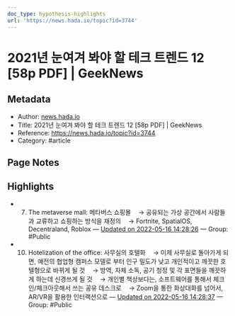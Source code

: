```yaml
---
doc_type: hypothesis-highlights
url: 'https://news.hada.io/topic?id=3744'
---
```


# 2021년 눈여겨 봐야 할 테크 트렌드 12 [58p PDF] | GeekNews

## Metadata
- Author: [news.hada.io]()
- Title: 2021년 눈여겨 봐야 할 테크 트렌드 12 [58p PDF] | GeekNews
- Reference: https://news.hada.io/topic?id=3744
- Category: #article

## Page Notes
## Highlights
- 7. The metaverse mall: 메타버스 쇼핑몰 ㅤ→ 공유되는 가상 공간에서 사람들과 교류하고 쇼핑하는 방식을 재정의 ㅤ→ Fortnite, SpatialOS, Decentraland, Roblox — [Updated on 2022-05-16 14:28:26](https://hyp.is/AyDEntTZEey64hOmVq0JVQ/news.hada.io/topic?id=3744) — Group: #Public

- 10. Hotelization of the office: 사무실의 호텔화 ㅤ→ 이제 사무실로 돌아가게 되면, 예전의 협업형 캠퍼스 모델로 부터 인구 밀도가 낮고 개인적이고 깨끗한 호텔형으로 바뀌게 될 것 ㅤ→ 방역, 자체 소독, 공기 청정 및 각 표면들을 깨끗하게 하는데 신경쓰게 될 것 ㅤ→ 개인별 책상보다는, 소프트웨어를 통해서 체크인/체크아웃해서 쓰는 공유 데스크로 ㅤ→ Zoom을 통한 화상대화를 넘어서, AR/VR을 활용한 인터랙션으로 — [Updated on 2022-05-16 14:28:37](https://hyp.is/CdNSKtTZEeyaq6dE0-m4FQ/news.hada.io/topic?id=3744) — Group: #Public



